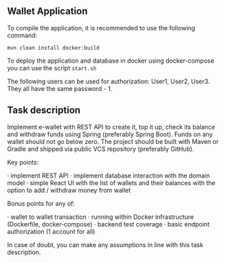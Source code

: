 Wallet Application
---
To compile the application, it is recommended to use the following command:

`mvn clean install docker:build`

To deploy the application and database in docker using docker-compose you can use the script `start.sh`

The following users can be used for authorization: User1, User2, User3. They all have the same password - 1.

Task description
---
Implement e-wallet with REST API to create it, top it up, check its balance and withdraw funds using Spring (preferably
Spring Boot). Funds on any wallet should not go below zero. The project should be built with Maven or Gradle and shipped
via public VCS repository (preferably GitHub).

Key points:

· implement REST API 
· implement database interaction with the domain model 
· simple React UI with the list of wallets and their balances with the option to add / withdraw money from wallet

Bonus points for any of:

· wallet to wallet transaction 
· running within Docker infrastructure (Dockerfile, docker-compose)
· backend test coverage · basic endpoint authorization (1 account for all)

In case of doubt, you can make any assumptions in line with this task description.
